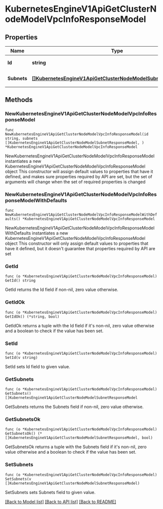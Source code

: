 # KubernetesEngineV1ApiGetClusterNodeModelVpcInfoResponseModel

## Properties

Name | Type | Description | Notes
------------ | ------------- | ------------- | -------------
**Id** | **string** | VPC의 고유 ID | 
**Subnets** | [**[]KubernetesEngineV1ApiGetClusterNodeModelSubnetResponseModel**](KubernetesEngineV1ApiGetClusterNodeModelSubnetResponseModel.md) | 서브넷 ID 목록 | 

## Methods

### NewKubernetesEngineV1ApiGetClusterNodeModelVpcInfoResponseModel

`func NewKubernetesEngineV1ApiGetClusterNodeModelVpcInfoResponseModel(id string, subnets []KubernetesEngineV1ApiGetClusterNodeModelSubnetResponseModel, ) *KubernetesEngineV1ApiGetClusterNodeModelVpcInfoResponseModel`

NewKubernetesEngineV1ApiGetClusterNodeModelVpcInfoResponseModel instantiates a new KubernetesEngineV1ApiGetClusterNodeModelVpcInfoResponseModel object
This constructor will assign default values to properties that have it defined,
and makes sure properties required by API are set, but the set of arguments
will change when the set of required properties is changed

### NewKubernetesEngineV1ApiGetClusterNodeModelVpcInfoResponseModelWithDefaults

`func NewKubernetesEngineV1ApiGetClusterNodeModelVpcInfoResponseModelWithDefaults() *KubernetesEngineV1ApiGetClusterNodeModelVpcInfoResponseModel`

NewKubernetesEngineV1ApiGetClusterNodeModelVpcInfoResponseModelWithDefaults instantiates a new KubernetesEngineV1ApiGetClusterNodeModelVpcInfoResponseModel object
This constructor will only assign default values to properties that have it defined,
but it doesn't guarantee that properties required by API are set

### GetId

`func (o *KubernetesEngineV1ApiGetClusterNodeModelVpcInfoResponseModel) GetId() string`

GetId returns the Id field if non-nil, zero value otherwise.

### GetIdOk

`func (o *KubernetesEngineV1ApiGetClusterNodeModelVpcInfoResponseModel) GetIdOk() (*string, bool)`

GetIdOk returns a tuple with the Id field if it's non-nil, zero value otherwise
and a boolean to check if the value has been set.

### SetId

`func (o *KubernetesEngineV1ApiGetClusterNodeModelVpcInfoResponseModel) SetId(v string)`

SetId sets Id field to given value.


### GetSubnets

`func (o *KubernetesEngineV1ApiGetClusterNodeModelVpcInfoResponseModel) GetSubnets() []KubernetesEngineV1ApiGetClusterNodeModelSubnetResponseModel`

GetSubnets returns the Subnets field if non-nil, zero value otherwise.

### GetSubnetsOk

`func (o *KubernetesEngineV1ApiGetClusterNodeModelVpcInfoResponseModel) GetSubnetsOk() (*[]KubernetesEngineV1ApiGetClusterNodeModelSubnetResponseModel, bool)`

GetSubnetsOk returns a tuple with the Subnets field if it's non-nil, zero value otherwise
and a boolean to check if the value has been set.

### SetSubnets

`func (o *KubernetesEngineV1ApiGetClusterNodeModelVpcInfoResponseModel) SetSubnets(v []KubernetesEngineV1ApiGetClusterNodeModelSubnetResponseModel)`

SetSubnets sets Subnets field to given value.



[[Back to Model list]](../README.md#documentation-for-models) [[Back to API list]](../README.md#documentation-for-api-endpoints) [[Back to README]](../README.md)



